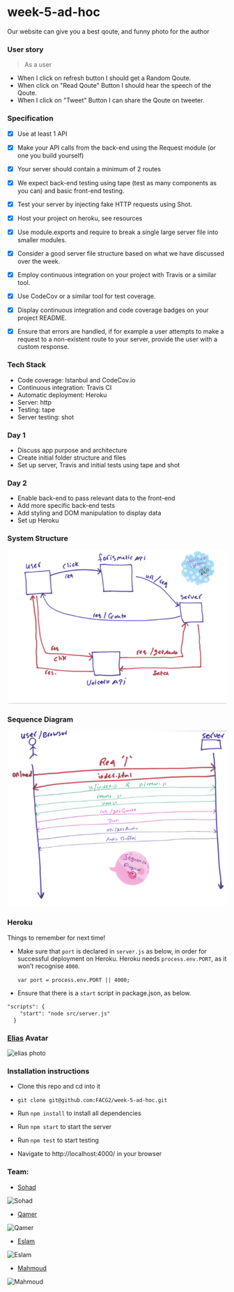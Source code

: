 # week-5-ad-hoc
Our website can give you a best qoute, and funny photo for the author

### User story
> As a user
- When I click on refresh button I should get a Random Qoute.
- When click on "Read Qoute" Button I should hear the speech of the Qoute.
- When I click on "Tweet" Button I can share the Qoute on tweeter.



### Specification

- [x] Use at least 1 API
- [x] Make your API calls from the back-end using the Request module (or one you build yourself)
- [x] Your server should contain a minimum of 2 routes
- [x] We expect back-end testing using tape (test as many components as you can) and basic front-end testing.
- [x] Test your server by injecting fake HTTP requests using Shot.
- [x] Host your project on heroku, see resources
- [x] Use module.exports and require to break a single large server file into smaller modules.
- [x] Consider a good server file structure based on what we have discussed over the week.
- [x] Employ continuous integration on your project with Travis or a similar tool.
- [x] Use CodeCov or a similar tool for test coverage.
- [x] Display continuous integration and code coverage badges on your project README.
- [x] Ensure that errors are handled, if for example a user attempts to make a request to a non-existent route to your server, provide the user with a custom response.



### Tech Stack

- Code coverage: Istanbul and CodeCov.io
- Continuous integration: Travis CI
- Automatic deployment: Heroku
- Server: http
- Testing: tape
- Server testing: shot


### Day 1

- Discuss app purpose and architecture
- Create initial folder structure and files
- Set up server, Travis and initial tests using tape and shot

### Day 2

- Enable back-end to pass relevant data to the front-end
- Add more specific back-end tests
- Add styling and DOM manipulation to display data
- Set up Heroku


### System Structure
![pic](https://github.com/FACG2/week-5-ad-hoc/blob/master/public/img/structure.png?raw=true)

### Sequence Diagram
![pic2](https://github.com/FACG2/week-5-ad-hoc/blob/master/public/img/sequance.png?raw=true)

### Heroku

Things to remember for next time!

- Make sure that `port` is declared in `server.js` as below, in order for successful deployment on Heroku. Heroku needs `process.env.PORT`, as it won't recognise `4000`.

  `var port = process.env.PORT || 4000;`

- Ensure that there is a `start` script in package.json, as below.

```  
"scripts": {
    "start": "node src/server.js"
  }
```

### [Elias](http://github.com/eliascodes) Avatar
![elias photo](http://api.adorable.io/avatar/200/elias)

### Installation instructions

 - Clone this repo and cd into it

 - `git clone git@github.com:FACG2/week-5-ad-hoc.git`

 - Run `npm install` to install all dependencies

 - Run `npm start` to start the server

 - Run `npm test` to start testing

 - Navigate to http://localhost:4000/ in your browser


### Team:

* [Sohad](http://github.com/Sohadwd)<br>

![Sohad](http://api.adorable.io/avatar/128/sohad)

* [Qamer](http://github.com/Qamar-93)<br>

![Qamer](http://api.adorable.io/avatar/128/qamer)

* [Eslam](http://github.com/Eslam3bed)<br>

![Eslam](http://api.adorable.io/avatar/128/eslam)

* [Mahmoud](http://github.com/mrm7moud)<br>

![Mahmoud](http://api.adorable.io/avatar/128/mahmoud)

